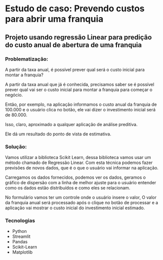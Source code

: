 # Estudo de caso: Prevendo custos para abrir uma franquia
## Projeto usando regressão Linear para predição do custo anual de abertura de uma franquia

### Problematização:
A partir da taxa anual, é possível  prever qual será o custo inicial para montar a franquia?

A partir da taxa anual que já é conhecida, precisamos saber se é possível prever qual vai
ser o custo inicial para montar a franquia para começar o negócio.

Então, por exemplo, na aplicação informamos o custo anual da franquia de 100.000 e o
usuário clica no botão, ele vai dizer o investimento inicial será de 80.000.

Isso, claro, aproximado a qualquer aplicação de análise preditiva.

Ele dá um resultado do ponto de vista de estimativa.

### Solução:
Vamos utilizar a biblioteca Scikit Learn, dessa biblioteca vamos usar um método chamado de Regressão Linear.
Com esta técnica podemos fazer previsões de novos dados, que é o que o usuário vai informar na aplicação.

Carregamos os dados fornecidos, podemos ver os dados, geramos o gráfico de dispersão com a linha de melhor ajuste para o usuário entender como os dados estão distribuídos e como eles se relacionam.

No formulário vamos ter um controle onde o usuário insere o valor, O valor da franquia anual será processado após o clique no botão de processar e a aplicação vai mostrar o custo inicial do investimento inicial estimado.

### Tecnologias
- Python
- Streamlit
- Pandas
- Scikit-Learn
- Matplotlib